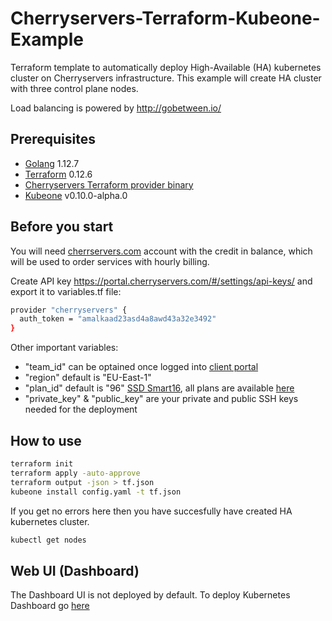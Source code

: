 # Cherryservers-Terraform-Kubeone-Example

Terraform template to automatically deploy High-Available (HA) kubernetes cluster on Cherryservers infrastructure.
This example will create HA cluster with three control plane nodes.

Load balancing is powered by <http://gobetween.io/>

## Prerequisites

- [Golang](https://golang.org/dl/) 1.12.7
- [Terraform](https://www.terraform.io/downloads.html) 0.12.6
- [Cherryservers Terraform provider binary](http://downloads.cherryservers.com/other/terraform)
- [Kubeone](https://github.com/kubermatic/kubeone) v0.10.0-alpha.0

## Before you start

You will need [cherrservers.com](https://portal.cherryservers.com) account with the credit in balance, which will be used to order services with hourly billing.

Create API key <https://portal.cherryservers.com/#/settings/api-keys/>
and export it to variables.tf file:

```sh
provider "cherryservers" {
  auth_token = "amalkaad23asd4a8awd43a32e3492"
}
```

Other important variables:

- "team_id" can be optained once logged into [client portal](https://portal.cherryservers.com/#/)
- "region" default is "EU-East-1"
- "plan_id" default is "96" [SSD Smart16](https://www.cherryservers.com/pricing/virtual-servers/ssd_smart16), all plans are available [here](https://api.cherryservers.com/v1/plans?currency=EUR)
- "private_key" & "public_key" are your private and public SSH keys needed for the deployment

## How to use

```sh
terraform init
terraform apply -auto-approve
terraform output -json > tf.json
kubeone install config.yaml -t tf.json
```

If you get no errors here then you have succesfully have created HA kubernetes cluster.

```sh
kubectl get nodes
```

## Web UI (Dashboard)

The Dashboard UI is not deployed by default. To deploy Kubernetes Dashboard go [here](https://github.com/websensei/Cherryservers-Terraform-Kubeone-Example/tree/master/dashboard)
